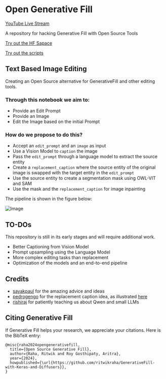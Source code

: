 # Open Generative Fill

[YouTube Live Stream](https://www.youtube.com/watch?v=g_4FHoNx0nQ)

A repository for hacking Generative Fill with Open Source Tools

[Try out the HF Sapace](https://huggingface.co/spaces/open-gen-fill/open-gen-fill-v1)

[Try out the scripts](https://colab.research.google.com/gist/ariG23498/dc3530eca187cebe664e66b0ff7082b7/scratchpad.ipynb)

## Text Based Image Editing

Creating an Open Source alternative for GenerativeFill and other editing tools.

### Through this notebook we aim to: 

- Provide an Edit Prompt
- Provide an Image
- Edit the Image based on the initial Prompt

### How do we propose to do this?

- Accept an `edit_prompt` and an `image` as input
- Use a Vision Model to `caption` the image
- Pass the `edit_prompt` through a language model to extract the source entity
- Create a `replacement_caption` where the source entity of the original image is swapped with the target entity in the `edit_prompt`
- Use the source entity to create a segmentation mask using OWL-VIT and SAM
- Use the mask and the `replacement_caption` for image inpainting

The pipeline is shown in the figure below:

![Image](https://i.imgur.com/6xxs6q0.png)

## TO-DOs

This repository is still in its early stages and will require additional work.

- Better Captioning from Vision Model
- Prompt upsampling using the Language Model
- More complex editing tasks than replacement
- Optimization of the models and an end-to-end pipeline

## Credits

- [sayakpaul](https://github.com/sayakpaul) for the amazing advice and ideas
- [pedrogengo](https://github.com/pedrogengo) for the replacement caption idea, as illustrated [here](https://github.com/ritwikraha/Open-Generative-Fill/issues/2#issuecomment-1942670904)
- [rishiraj](https://github.com/rishiraj) for patiently teaching us about Qwen and small LLMs

## Citing Generative Fill

If Generative Fill helps your research, we appreciate your citations. Here is the BibTeX entry:

```
@misc{raha2024opengenerativefill,
  title={Open Source Generative Fill},
  author={Raha, Ritwik and Roy Gosthipaty, Aritra},
  year={2024},
  howpublished={\url{https://github.com/ritwikraha/GenerativeFill-with-Keras-and-Diffusers}},
}
```



